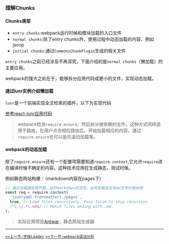 ### 理解Chunks

#### Chunks类型

* `entry chunks`:webpack运行时候和模块加载的入口文件
* `normal chunks`:除了entry chunks外，使用过程中动态加载的内容，例如jsonp
* `initial chunks`:通过`CommonsChunkPlugin`生成的相关文件

`entry chunks`之前已经涉及不再深究，下面介绍的是`normal chunks`（懒加载）的主要应用。

webpack的强大之处在于，能够拆分应用代码成更小的文件，实现动态加载。

#### 通过lunr实例介绍懒加载

`lunr`是一个前端实现全文检索的插件，以下为实现代码

[参考react-lunr应用代码](http://survivejs.com/webpack/advanced-techniques/understanding-chunks/#introduction-to-lazy-loaded-search-with-lunr-)

>webpack检测`require.ensure`，然后拆分被依赖的文件，这种方式同样适用于路由，在用户点击相应路由后，开始加载相应的内容。通过`require.ensure`也可以是先滚动加载等。


#### webpack的动态加载

除了`require.ensure`还有一个配置项需要知道`require.context`,它允许`require`进在编译时候不确定的内容。这种技术应用在生成静态，测试时候。

例如静态网站构建：（markdown内容在pages下）

```js
// 通过加载器处理页面，此时markdown还没有，此时加载会在有md文件时候处理
const req = require.context(
  'json!yaml-frontmatter!./pages',
  true, // Load files recursively. Pass false to skip recursion.
  /^\.\/.*\.md$/ // Match files ending with .md.
);
```
>实际应用项目[Antwar](https://github.com/antwarjs/antwar)，静态网站生成器

-----

[`<<上一节:字体Loader`](../Loading-Assets/Loading-Fonts.md)
[`>>下一节:webpack语法分析`](./Linting-in-Webpack.md)